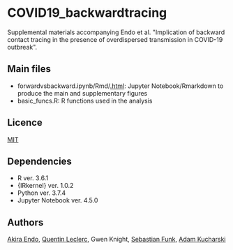 # COVID19_backwardtracing
Supplemental materials accompanying Endo et al. "Implication of backward contact tracing in the presence of overdispersed transmission in COVID-19 outbreak".

## Main files
* forwardvsbackward.ipynb/Rmd/[.html](https://akira-endo.github.io/COVID19_backwardtracing/COVID19_backwardtracing.html):
Jupyter Notebook/Rmarkdown to produce the main and supplementary figures
* basic_funcs.R:
R functions used in the analysis

## Licence

[MIT](https://github.com/akira-endo/Intro-PMCMC/blob/master/LICENSE)

## Dependencies
* R ver. 3.6.1
* {IRkernel} ver. 1.0.2
* Python ver. 3.7.4
* Jupyter Notebook ver. 4.5.0

## Authors

[Akira Endo](https://github.com/akira-endo), 
[Quentin Leclerc](https://github.com/qleclerc), 
Gwen Knight, 
[Sebastian Funk](https://github.com/sbfnk),
[Adam Kucharski](https://github.com/adamkucharski)
